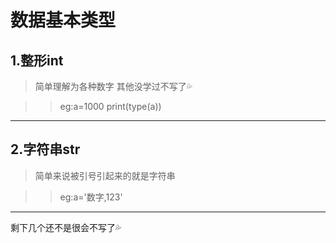 # 数据基本类型

## 1.整形int

> 简单理解为各种数字 其他没学过不写了💦

>> eg:a=1000 print(type(a))

***

## 2.字符串str

> 简单来说被引号引起来的就是字符串

>> eg:a='数字,123'

***

剩下几个还不是很会不写了💦

